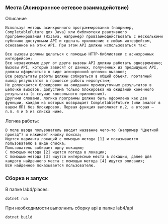 ### Места (Асинхронное сетевое взаимодействие)
Описание

    Используя методы асинхронного программирования (например, CompletableFuture для Java) или библиотеки реактивного программирования (RxJava, например) провзаимодействовать с несколькими публично доступными API и сделать приложение с любым интерфейсом, основанное на этих API. При этом API должны использоваться так:

    Все вызовы должны делаться с помощью HTTP-библиотеки с асинхронных интерфейсом;
    Все независимые друг от друга вызовы API должны работать одновременно;
    Вызовы API, которые зависят от данных, полученных из предыдущих API, должны оформляться в виде асинхронной цепочки вызовов;
    Все результаты работы должны собираться в общий объект, поэтапный вывод результатов в процессе работы недопустим;
    Не допускаются блокировки на ожидании промежуточных результатов в цепочке вызовов, допустима только блокировка на ожидании конечного результата (в случае консольного приложения).
    Другими словами, логика программы должна быть оформлена как две функции, каждая из которых возвращает CompletableFuture (или аналог в вашем ЯП) без блокировок. Первая функция выполняет п.2, а вторая — п.п. 4 и 5 из списка ниже.

Логика работы:

    В поле ввода пользователь вводит название чего-то (например "Цветной проезд") и нажимает кнопку поиска;
    Ищутся варианты локаций с помощью метода [1] и показываются пользователю в виде списка;
    Пользователь выбирает одну локацию;
    С помощью метода [2] ищется погода в локации;
    С помощью метода [3] ищутся интересные места в локации, далее для каждого найденного места с помощью метода [4] ищутся описания;
    Всё найденное показывается пользователю.

### Сборка и запуск
 В папке lab4/places:

    dotnet run

 При необходимости выполнить сборку api в папке lab4/api

    dotnet build